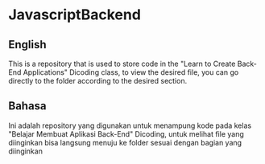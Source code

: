 # JavascriptBackend

## English
This is a repository that is used to store code in the "Learn to Create Back-End Applications" Dicoding class, to view the desired file, you can go directly to the folder according to the desired section.

## Bahasa
Ini adalah repository yang digunakan untuk menampung kode pada kelas "Belajar Membuat Aplikasi Back-End" Dicoding, untuk melihat file yang diinginkan bisa langsung menuju ke folder sesuai dengan bagian yang diinginkan
